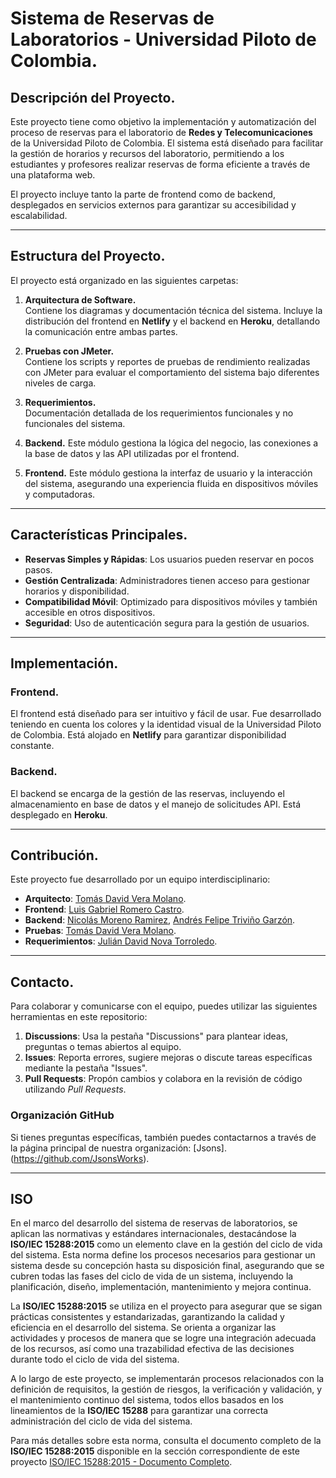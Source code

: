 # Sistema de Reservas de Laboratorios - Universidad Piloto de Colombia.

## Descripción del Proyecto.

Este proyecto tiene como objetivo la implementación y automatización del proceso de reservas para el laboratorio de **Redes y Telecomunicaciones** de la Universidad Piloto de Colombia. El sistema está diseñado para facilitar la gestión de horarios y recursos del laboratorio, permitiendo a los estudiantes y profesores realizar reservas de forma eficiente a través de una plataforma web.

El proyecto incluye tanto la parte de frontend como de backend, desplegados en servicios externos para garantizar su accesibilidad y escalabilidad.

---

## Estructura del Proyecto.

El proyecto está organizado en las siguientes carpetas:

1. **Arquitectura de Software.**  
   Contiene los diagramas y documentación técnica del sistema. Incluye la distribución del frontend en **Netlify** y el backend en **Heroku**, detallando la comunicación entre ambas partes.

2. **Pruebas con JMeter.**  
   Contiene los scripts y reportes de pruebas de rendimiento realizadas con JMeter para evaluar el comportamiento del sistema bajo diferentes niveles de carga.

3. **Requerimientos.**  
   Documentación detallada de los requerimientos funcionales y no funcionales del sistema.

4. **Backend.**
   Este módulo gestiona la lógica del negocio, las conexiones a la base de datos y las API utilizadas por el frontend.

6. **Frontend.**
   Este módulo gestiona la interfaz de usuario y la interacción del sistema, asegurando una experiencia fluida en dispositivos móviles y computadoras.

---

## Características Principales.

- **Reservas Simples y Rápidas**: Los usuarios pueden reservar en pocos pasos.
- **Gestión Centralizada**: Administradores tienen acceso para gestionar horarios y disponibilidad.
- **Compatibilidad Móvil**: Optimizado para dispositivos móviles y también accesible en otros dispositivos.
- **Seguridad**: Uso de autenticación segura para la gestión de usuarios.

---

## Implementación.

### Frontend.
El frontend está diseñado para ser intuitivo y fácil de usar. Fue desarrollado teniendo en cuenta los colores y la identidad visual de la Universidad Piloto de Colombia. Está alojado en **Netlify** para garantizar disponibilidad constante.

### Backend.
El backend se encarga de la gestión de las reservas, incluyendo el almacenamiento en base de datos y el manejo de solicitudes API. Está desplegado en **Heroku**.

---

## Contribución.

Este proyecto fue desarrollado por un equipo interdisciplinario:

- **Arquitecto**: [Tomás David Vera Molano](https://github.com/Tomver27). 
- **Frontend**: [Luis Gabriel Romero Castro](https://github.com/Chakerr?tab=following).
- **Backend**:  [Nicolás Moreno Ramirez](https://github.com/Nicolas041020), [Andrés Felipe Triviño Garzón](https://github.com/Petriv2004).
- **Pruebas**:  [Tomás David Vera Molano](https://github.com/Tomver27).  
- **Requerimientos**: [Julián David Nova Torroledo](https://github.com/JulianNova2004).  
---
## Contacto.

Para colaborar y comunicarse con el equipo, puedes utilizar las siguientes herramientas en este repositorio:

1. **Discussions**: Usa la pestaña "Discussions" para plantear ideas, preguntas o temas abiertos al equipo.
2. **Issues**: Reporta errores, sugiere mejoras o discute tareas específicas mediante la pestaña "Issues".
3. **Pull Requests**: Propón cambios y colabora en la revisión de código utilizando *Pull Requests*.

### Organización GitHub
Si tienes preguntas específicas, también puedes contactarnos a través de la página principal de nuestra organización: [Jsons].(https://github.com/JsonsWorks).

---
## ISO

En el marco del desarrollo del sistema de reservas de laboratorios, se aplican las normativas y estándares internacionales, destacándose la **ISO/IEC 15288:2015** como un elemento clave en la gestión del ciclo de vida del sistema. Esta norma define los procesos necesarios para gestionar un sistema desde su concepción hasta su disposición final, asegurando que se cubren todas las fases del ciclo de vida de un sistema, incluyendo la planificación, diseño, implementación, mantenimiento y mejora continua.

La **ISO/IEC 15288:2015** se utiliza en el proyecto para asegurar que se sigan prácticas consistentes y estandarizadas, garantizando la calidad y eficiencia en el desarrollo del sistema. Se orienta a organizar las actividades y procesos de manera que se logre una integración adecuada de los recursos, así como una trazabilidad efectiva de las decisiones durante todo el ciclo de vida del sistema.

A lo largo de este proyecto, se implementarán procesos relacionados con la definición de requisitos, la gestión de riesgos, la verificación y validación, y el mantenimiento continuo del sistema, todos ellos basados en los lineamientos de la **ISO/IEC 15288** para garantizar una correcta administración del ciclo de vida del sistema.

Para más detalles sobre esta norma, consulta el documento completo de la **ISO/IEC 15288:2015** disponible en la sección correspondiente de este proyecto [ISO/IEC 15288:2015 - Documento Completo](ISO/README.md).
